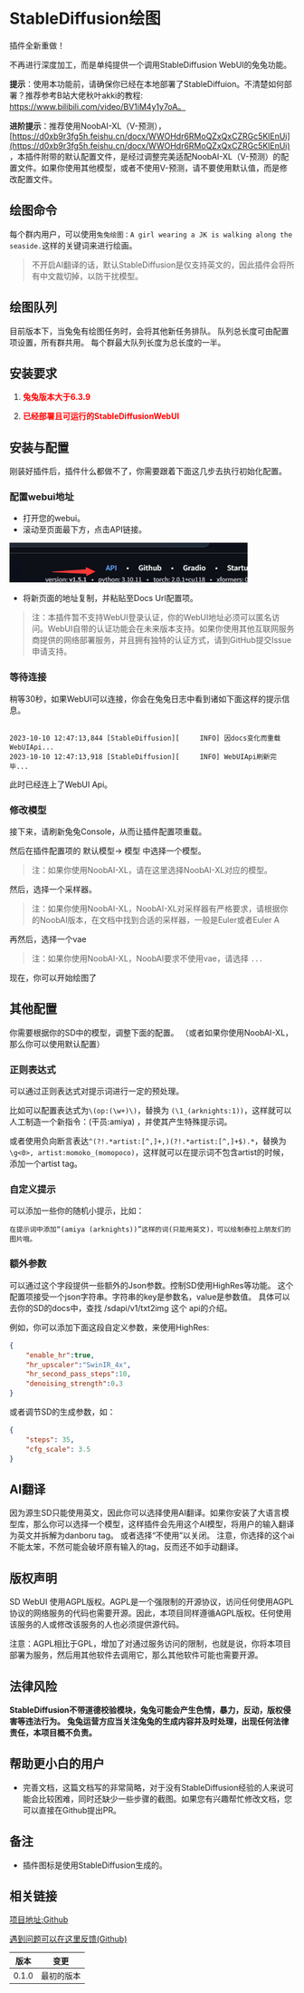 # StableDiffusion绘图

插件全新重做！

不再进行深度加工，而是单纯提供一个调用StableDiffusion WebUI的兔兔功能。

**提示**：使用本功能前，请确保你已经在本地部署了StableDiffuion。不清楚如何部署？推荐参考B站大佬秋叶akki的教程: https://www.bilibili.com/video/BV1iM4y1y7oA。

**进阶提示**：推荐使用NoobAI-XL（V-预测），[https://d0xb9r3fg5h.feishu.cn/docx/WWOHdr6RMoQZxQxCZRGc5KlEnUi](https://d0xb9r3fg5h.feishu.cn/docx/WWOHdr6RMoQZxQxCZRGc5KlEnUi) ，本插件附带的默认配置文件，是经过调整完美适配NoobAI-XL（V-预测）的配置文件。如果你使用其他模型，或者不使用V-预测，请不要使用默认值，而是修改配置文件。

## 绘图命令

每个群内用户，可以使用`兔兔绘图：A girl wearing a JK is walking along the seaside.`这样的关键词来进行绘画。

> 不开启AI翻译的话，默认StableDiffusion是仅支持英文的，因此插件会将所有中文裁切掉，以防干扰模型。

## 绘图队列

目前版本下，当兔兔有绘图任务时，会将其他新任务排队。
队列总长度可由配置项设置，所有群共用。
每个群最大队列长度为总长度的一半。

## 安装要求

1. **<span style="color:red;"> 兔兔版本大于6.3.9</span>**

2. **<span style="color:red;"> 已经部署且可运行的StableDiffusionWebUI</span>**

## 安装与配置

刚装好插件后，插件什么都做不了，你需要跟着下面这几步去执行初始化配置。

### 配置webui地址

* 打开您的webui。
* 滚动至页面最下方，点击API链接。

![Alt text](https://raw.githubusercontent.com/hsyhhssyy/amiyabot-hsyhhssyy-stable-diffusion/master/images/image-2.png)

* 将新页面的地址复制，并粘贴至Docs Url配置项。

> 注：本插件暂不支持WebUI登录认证，你的WebUI地址必须可以匿名访问。WebUI自带的认证功能会在未来版本支持。如果你使用其他互联网服务商提供的网络部署服务，并且拥有独特的认证方式，请到GitHub提交Issue申请支持。

### 等待连接

稍等30秒，如果WebUI可以连接，你会在兔兔日志中看到诸如下面这样的提示信息。

```log

2023-10-10 12:47:13,844 [StableDiffusion][     INFO] 因docs变化而重载WebUIApi...
2023-10-10 12:47:13,918 [StableDiffusion][     INFO] WebUIApi刷新完毕...

```

此时已经连上了WebUI Api。

### 修改模型

接下来，请刷新兔兔Console，从而让插件配置项重载。

然后在插件配置项的 默认模型-> 模型 中选择一个模型。

> 注：如果你使用NoobAI-XL，请在这里选择NoobAI-XL对应的模型。

然后，选择一个采样器。

> 注：如果你使用NoobAI-XL，NoobAI-XL对采样器有严格要求，请根据你的NoobAI版本，在文档中找到合适的采样器，一般是Euler或者Euler A

再然后，选择一个vae

> 注：如果你使用NoobAI-XL，NoobAI要求不使用vae，请选择 `...`

现在，你可以开始绘图了

## 其他配置

你需要根据你的SD中的模型，调整下面的配置。
（或者如果你使用NoobAI-XL，那么你可以使用默认配置）

### 正则表达式

可以通过正则表达式对提示词进行一定的预处理。

比如可以配置表达式为`\(op:(\w+)\)`，替换为 `(\1_(arknights:1))`，这样就可以人工制造一个新指令：(干员:amiya) ，并使其产生特殊提示词。

或者使用负向断言表达`^(?!.*artist:[^,]+,)(?!.*artist:[^,]+$).*`，替换为`\g<0>, artist:momoko_(momopoco)`，这样就可以在提示词不包含artist的时候，添加一个artist tag。

### 自定义提示

可以添加一些你的随机小提示，比如：

`在提示词中添加“(amiya (arknights))”这样的词(只能用英文)，可以绘制泰拉上朋友们的图片哦。`

### 额外参数

可以通过这个字段提供一些额外的Json参数。控制SD使用HighRes等功能。
这个配置项接受一个json字符串。字符串的key是参数名，value是参数值。
具体可以去你的SD的docs中，查找 /sdapi/v1/txt2img 这个 api的介绍。

例如，你可以添加下面这段自定义参数，来使用HighRes:

```json
{
    "enable_hr":true,
    "hr_upscaler":"SwinIR_4x",
    "hr_second_pass_steps":10,
    "denoising_strength":0.3
}
```

或者调节SD的生成参数，如：
```json
{
    "steps": 35,
    "cfg_scale": 3.5
}
```

## AI翻译

因为源生SD只能使用英文，因此你可以选择使用AI翻译。如果你安装了大语言模型库，那么你可以选择一个模型，这样插件会先用这个AI模型，将用户的输入翻译为英文并拆解为danboru tag。
或者选择“不使用”以关闭。
注意，你选择的这个ai不能太笨，不然可能会破坏原有输入的tag，反而还不如手动翻译。

## 版权声明

SD WebUI 使用AGPL版权。AGPL是一个强限制的开源协议，访问任何使用AGPL协议的网络服务的代码也需要开源。因此，本项目同样遵循AGPL版权。任何使用该服务的人或修改该服务的人也必须提供源代码。

注意：AGPL相比于GPL，增加了对通过服务访问的限制，也就是说，你将本项目部署为服务，然后用其他软件去调用它，那么其他软件可能也需要开源。

## 法律风险

**StableDiffusion不带道德校验模块，兔兔可能会产生色情，暴力，反动，版权侵害等违法行为。**
**兔兔运营方应当关注兔兔的生成内容并及时处理，出现任何法律责任，本项目概不负责。**

## 帮助更小白的用户

- 完善文档，这篇文档写的非常简略，对于没有StableDiffusion经验的人来说可能会比较困难，同时还缺少一些步骤的截图。如果您有兴趣帮忙修改文档，您可以直接在Github提出PR。

## 备注

* 插件图标是使用StableDiffusion生成的。

## 相关链接

[项目地址:Github](https://github.com/hsyhhssyy/amiyabot-hsyhhssyy-stable-diffusion/)

[遇到问题可以在这里反馈(Github)](https://github.com/hsyhhssyy/amiyabot-hsyhhssyy-stable-diffusion/issues/new/)

|  版本   | 变更  |
|  ----  | ----  |
| 0.1.0  | 最初的版本 |